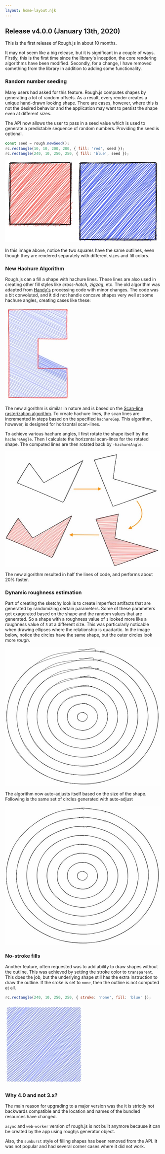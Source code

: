```yaml
---
layout: home-layout.njk
---
```


## Release v4.0.0 (January 13th, 2020)

This is the first release of Rough.js in about 10 months. 

It may not seem like a big release, but it is significant in a couple of ways. Firstly, this is the first time since the library's inception, the core rendering algorithms have been modified. Secondly, for a change, I have removed something from the library in addition to adding some functionality. 

### Random number seeding

Many users had asked for this feature. Rough.js computes shapes by generating a lot of random offsets. As a result, every render creates a unique hand-drawn looking shape. There are cases, however, where this is not the desired behavior and the application may want to persist the shape even at different sizes. 

The API now allows the user to pass in a seed value which is used to generate a predictable sequence of random numbers. Providing the seed is optional. 

```javascript
const seed = rough.newSeed();
rc.rectangle(10, 10, 200, 200, { fill: 'red', seed });
rc.rectangle(240, 10, 250, 250, { fill: 'blue', seed });
```

![Seeded square sample](/images/posts/release-4.0/r1.jpg)

In this image above, notice the two squares have the same outlines, even though they are rendered separately with different sizes and fill colors.

### New Hachure Algorithm

Rough.js can a fill a shape with hachure lines. These lines are also used in creating other fill styles like *cross-hatch*, *zigzag*, etc. The old algorithm was adapted from [Handy's](https://www.gicentre.net/software/#/handy/) processing code with minor changes. The code was a bit convoluted, and it did not handle concave shapes very well at some hachure angles, creating cases like these: 

![Concave polygon](/images/posts/release-4.0/r2.jpg)

The new algorithm is similar in nature and is based on the [Scan-line rasterization algorithm](http://www.cs.mun.ca/av/old/teaching/cg/notes/raster_poly.pdf). To create hachure lines, the scan lines are incremented in steps based on the specified `hachureGap`. This algorithm, however, is designed for horizontal scan-lines. 

To achieve various hachure angles, I first rotate the shape itself by the `hachureAngle`. Then I calculate the horizontal scan-lines for the rotated shape. The computed lines are then rotated back by `-hachureAngle`.

![Concave polygon process](/images/posts/release-4.0/r3.jpg)

The new algorithm resulted in half the lines of code, and performs about 20% faster.

### Dynamic roughness estimation

Part of creating the sketchy look is to create imperfect artifacts that are generated by randomizing certain parameters. Some of these parameters get exagerated based on the shape and the random values that are generated. So a shape with a roughness value of `1` looked more like a roughness value of `3` at a different size. This was particularly noticable when drawing ellipses where the relationship is quadartic. In the image below, notice the circles have the same shape, but the outer circles look more *rough*.

![Concentric circles](/images/posts/release-4.0/r4.jpg)

The algorithm now auto-adjusts itself based on the size of the shape. Following is the same set of circles generated with auto-adjust

![Concentric circles](/images/posts/release-4.0/r5.jpg)

### No-stroke fills

Another feature, often requested was to add ability to draw shapes without the outline. This was achieved by setting the stroke color to `transparent`. This does the job, but the underlying shape still has the extra instruction to draw the outline. If the sroke is set to `none`, then the outline is not computed at all. 

```javascript
rc.rectangle(240, 10, 250, 250, { stroke: 'none', fill: 'blue' });
```

![no-stroke square](/images/posts/release-4.0/r8.jpg)

### Why 4.0 and not 3.x?

The main reason for upgrading to a major version was the it is strictly not backwards compatible and the location and names of the bundled resources have changed. 

`async` and `web-worker` version of rough.js is not built anymore because it can be created by the app using roughjs generator object. 

Also, the `sunburst` style of filling shapes has been removed from the API. It was not popular and had several corner cases where it did not work. 